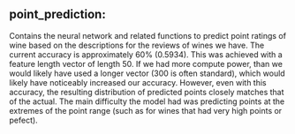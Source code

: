 ## point_prediction:
Contains the neural network and related functions to predict point ratings of wine based on the descriptions for the reviews of wines we have. The current accuracy is approximately 60% (0.5934). This was achieved with a feature length vector of length 50. If we had more compute power, than we would likely have used a longer vector (300 is often standard), which would likely have noticeably increased our accuracy. However, even with this accuracy, the resulting distribution of predicted points closely matches that of the actual. The main difficulty the model had was predicting points at the extremes of the point range (such as for wines that had very high points or pefect).